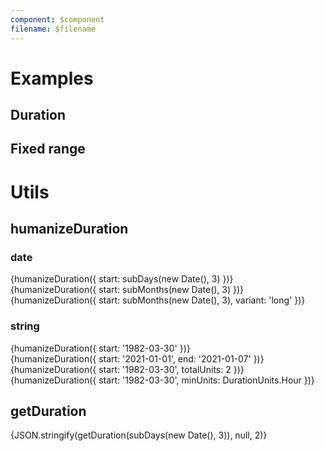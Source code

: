 ```yaml
---
component: $component
filename: $filename
---
```


<script lang="ts">
	import { subDays, subMonths, subSeconds } from 'date-fns';

	import Preview from '$lib/components/Preview.svelte';

	import Duration from '$lib/components/Duration.svelte';
	import { getDuration, humanizeDuration, DurationUnits } from '$lib/utils/duration';
</script>

# Examples

## Duration

<Preview>
	<div class="grid">
		<Duration start={new Date()} />
		<Duration start={new Date()} totalUnits={1} />
		<Duration start={new Date()} totalUnits={2} />
		<Duration start={new Date()} totalUnits={2} minUnits={DurationUnits.Second} />
		<Duration start={new Date()} minUnits={DurationUnits.Minute} />
		<Duration start={subSeconds(new Date(), 55)} totalUnits={1} />
	</div>
</Preview>

## Fixed range

<Preview>
	<Duration start={subDays(new Date(), 3)} end={subDays(new Date(), 1)} />
</Preview>

# Utils

## humanizeDuration

### date

<Preview>
	<div>{humanizeDuration({ start: subDays(new Date(), 3) })}</div>
	<div>{humanizeDuration({ start: subMonths(new Date(), 3) })}</div>
	<div>{humanizeDuration({ start: subMonths(new Date(), 3), variant: 'long' })}</div>
</Preview>

### string

<Preview>
	<div>{humanizeDuration({ start: '1982-03-30' })}</div>
	<div>{humanizeDuration({ start: '2021-01-01', end: '2021-01-07' })}</div>
	<div>{humanizeDuration({ start: '1982-03-30', totalUnits: 2 })}</div>
	<div>{humanizeDuration({ start: '1982-03-30', minUnits: DurationUnits.Hour })}</div>
</Preview>

## getDuration

<Preview>{JSON.stringify(getDuration(subDays(new Date(), 3)), null, 2)}</Preview>
